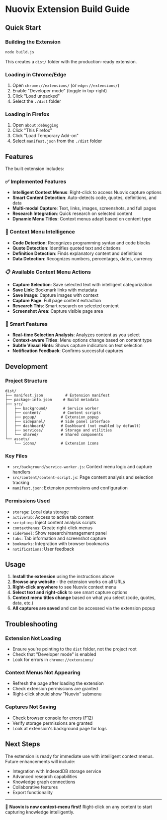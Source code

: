# Nuovix Extension Build Guide

## Quick Start

### Building the Extension
```bash
node build.js
```

This creates a `dist/` folder with the production-ready extension.

### Loading in Chrome/Edge
1. Open `chrome://extensions/` (or `edge://extensions/`)
2. Enable "Developer mode" (toggle in top-right)
3. Click "Load unpacked"
4. Select the `./dist` folder

### Loading in Firefox
1. Open `about:debugging`
2. Click "This Firefox" 
3. Click "Load Temporary Add-on"
4. Select `manifest.json` from the `./dist` folder

## Features

The built extension includes:

### ✅ Implemented Features
- **Intelligent Context Menus**: Right-click to access Nuovix capture options
- **Smart Content Detection**: Auto-detects code, quotes, definitions, and data
- **Multi-modal Capture**: Text, links, images, screenshots, and full pages
- **Research Integration**: Quick research on selected content
- **Dynamic Menu Titles**: Context menus adapt based on content type

### 🔬 Context Menu Intelligence
- **Code Detection**: Recognizes programming syntax and code blocks
- **Quote Detection**: Identifies quoted text and citations
- **Definition Detection**: Finds explanatory content and definitions
- **Data Detection**: Recognizes numbers, percentages, dates, currency

### 📋 Available Context Menu Actions
- **Capture Selection**: Save selected text with intelligent categorization
- **Save Link**: Bookmark links with metadata
- **Save Image**: Capture images with context
- **Capture Page**: Full page content extraction
- **Research This**: Smart research on selected content
- **Screenshot Area**: Capture visible page area

### 🎯 Smart Features
- **Real-time Selection Analysis**: Analyzes content as you select
- **Context-aware Titles**: Menu options change based on content type
- **Subtle Visual Hints**: Shows capture indicators on text selection
- **Notification Feedback**: Confirms successful captures

## Development

### Project Structure
```
dist/
├── manifest.json          # Extension manifest
├── package-info.json     # Build metadata
├── src/
│   ├── background/       # Service worker
│   ├── content/          # Content scripts
│   ├── popup/           # Extension popup
│   ├── sidepanel/       # Side panel interface
│   ├── dashboard/       # Dashboard (not enabled by default)
│   ├── services/        # Storage and utilities
│   └── shared/          # Shared components
└── assets/
    └── icons/           # Extension icons
```

### Key Files
- `src/background/service-worker.js`: Context menu logic and capture handlers
- `src/content/content-script.js`: Page content analysis and selection tracking
- `manifest.json`: Extension permissions and configuration

### Permissions Used
- `storage`: Local data storage
- `activeTab`: Access to active tab content
- `scripting`: Inject content analysis scripts
- `contextMenus`: Create right-click menus
- `sidePanel`: Show research/management panel
- `tabs`: Tab information and screenshot capture
- `bookmarks`: Integration with browser bookmarks
- `notifications`: User feedback

## Usage

1. **Install the extension** using the instructions above
2. **Browse any website** - the extension works on all URLs
3. **Right-click anywhere** to see Nuovix context menu
4. **Select text and right-click** to see smart capture options
5. **Context menu titles change** based on what you select (code, quotes, data, etc.)
6. **All captures are saved** and can be accessed via the extension popup

## Troubleshooting

### Extension Not Loading
- Ensure you're pointing to the `dist` folder, not the project root
- Check that "Developer mode" is enabled
- Look for errors in `chrome://extensions/`

### Context Menus Not Appearing  
- Refresh the page after loading the extension
- Check extension permissions are granted
- Right-click should show "Nuovix" submenu

### Captures Not Saving
- Check browser console for errors (F12)
- Verify storage permissions are granted
- Look at extension's background page for logs

## Next Steps

The extension is ready for immediate use with intelligent context menus. Future enhancements will include:
- Integration with IndexedDB storage service
- Advanced research capabilities
- Knowledge graph connections
- Collaborative features
- Export functionality

---

🎯 **Nuovix is now context-menu first!** Right-click on any content to start capturing knowledge intelligently.
